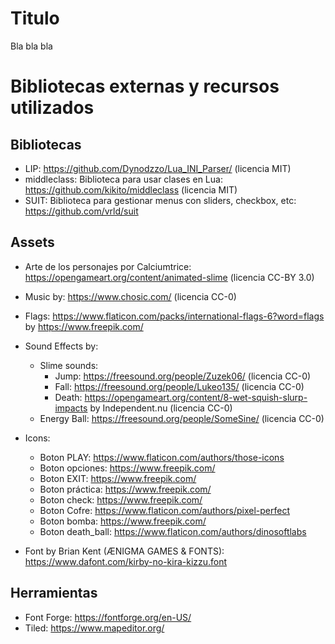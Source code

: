 # Titulo

Bla bla bla


# Bibliotecas externas y recursos utilizados

## Bibliotecas

- LIP: https://github.com/Dynodzzo/Lua_INI_Parser/ (licencia MIT)
- middleclass: Biblioteca para usar clases en Lua: https://github.com/kikito/middleclass (licencia MIT)
- SUIT: Biblioteca para gestionar menus con sliders, checkbox, etc: https://github.com/vrld/suit


## Assets

- Arte de los personajes por Calciumtrice: https://opengameart.org/content/animated-slime (licencia CC-BY 3.0)

- Music by: https://www.chosic.com/ (licencia CC-0)

- Flags: https://www.flaticon.com/packs/international-flags-6?word=flags by https://www.freepik.com/

- Sound Effects by:
	- Slime sounds:
		- Jump: https://freesound.org/people/Zuzek06/ (licencia CC-0)
		- Fall: https://freesound.org/people/Lukeo135/ (licencia CC-0)
		- Death: https://opengameart.org/content/8-wet-squish-slurp-impacts by Independent.nu (licencia CC-0)
	- Energy Ball: https://freesound.org/people/SomeSine/ (licencia CC-0)

- Icons:
	- Boton PLAY: https://www.flaticon.com/authors/those-icons
	- Boton opciones: https://www.freepik.com/
	- Boton EXIT: https://www.freepik.com/
	- Boton práctica: https://www.freepik.com/
	- Boton check: https://www.freepik.com/
	- Boton Cofre: https://www.flaticon.com/authors/pixel-perfect
	- Boton bomba: https://www.freepik.com/
	- Boton death_ball: https://www.flaticon.com/authors/dinosoftlabs

- Font by Brian Kent (ÆNIGMA GAMES & FONTS): https://www.dafont.com/kirby-no-kira-kizzu.font

## Herramientas

- Font Forge: https://fontforge.org/en-US/
- Tiled: https://www.mapeditor.org/
